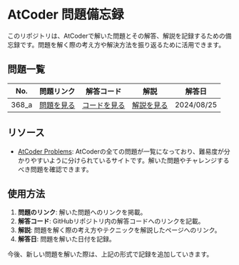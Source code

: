 # AtCoder 問題備忘録

このリポジトリは、AtCoderで解いた問題とその解答、解説を記録するための備忘録です。問題を解く際の考え方や解決方法を振り返るために活用できます。

## 問題一覧

| No.  | 問題リンク | 解答コード | 解説 | 解答日 |
| ---- | ---------- | ---------- | ---- | ------ |
| 368_a | [問題を見る](https://atcoder.jp/contests/abc368/tasks/abc368_a) | [コードを見る](https://github.com/es1aT/atcoder/blob/main/368_a.py) | [解説を見る](https://github.com/es1aT/atcoder/issues/1) | 2024/08/25 |

## リソース

- [AtCoder Problems](https://kenkoooo.com/atcoder/#/table/): AtCoderの全ての問題が一覧になっており、難易度が分かりやすいように分けられているサイトです。解いた問題やチャレンジするべき問題を確認できます。

## 使用方法

1. **問題のリンク**: 解いた問題へのリンクを掲載。
2. **解答コード**: GitHubリポジトリ内の解答コードへのリンクを記載。
3. **解説**: 問題を解く際の考え方やテクニックを解説したページへのリンク。
4. **解答日**: 問題を解いた日付を記録。

今後、新しい問題を解いた際は、上記の形式で記録を追加していきます。
